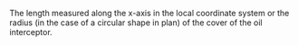 The length measured along the x-axis in the local coordinate system or the radius (in the case of a circular shape in plan) of the cover of the oil interceptor.
